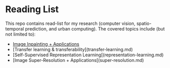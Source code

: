 # Reading List

This repo contains read-list for my research (computer vision, spatio-temporal prediction, and urban computing). The covered topics include (but not limited to): 
- [Image Inpainting + Applications](image-inpainting.md)
- [Transfer learning & transferability[(transfer-learning.md)
- [Self-Supervised Representation Learning[(representation-learning.md)
- [Image Super-Resolution + Applications[(super-resolution.md)
